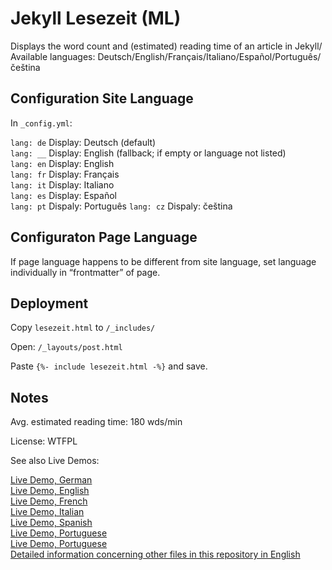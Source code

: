 # Jekyll Lesezeit (ML)

Displays the word count and (estimated) reading time of an article in Jekyll/\
Available languages: Deutsch/English/Français/Italiano/Español/Português/čeština

## Configuration Site Language

In `_config.yml`:

`lang: de` Display: Deutsch (default)\
`lang: __` Display: English (fallback; if empty or language not listed)\
`lang: en` Display: English\
`lang: fr` Display: Français\
`lang: it` Display: Italiano\
`lang: es` Display: Español\
`lang: pt` Dispaly: Português
`lang: cz` Dispaly: čeština

## Configuraton Page Language

If page language happens to be different from site language, set
language individually in “frontmatter” of page.

## Deployment

Copy `lesezeit.html` to `/_includes/`

Open: `/_layouts/post.html`

Paste `{%- include lesezeit.html -%}` and save.

## Notes

Avg. estimated reading time: 180 wds/min

License: WTFPL

See also Live Demos:

[Live Demo, German](https://gwpachlatko.github.io/emwd/fehlersuche/2020/02/19/testing-lesezeit-german.html)\
[Live Demo, English](https://gwpachlatko.github.io/emwd/fehlersuche/2020/02/19/testing-lesezeit-english.html)\
[Live Demo, French](https://gwpachlatko.github.io/emwd/fehlersuche/2020/02/19/testing-lesezeit-french.html)\
[Live Demo, Italian](https://gwpachlatko.github.io/emwd/fehlersuche/2020/02/19/testing-lesezeit-italian.html)\
[Live Demo, Spanish](https://gwpachlatko.github.io/emwd/fehlersuche/2020/02/19/testing-lesezeit-spanish.html)\
[Live Demo, Portuguese](https://gwpachlatko.github.io/emwd/fehlersuche/2020/02/19/testing-lesezeit-portuguese.html)\
[Live Demo, Portuguese](https://gwpachlatko.github.io/emwd/fehlersuche/2020/02/19/testing-lesezeit-czech.html)\
[Detailed information concerning other files in this repository in English](https://gwpachlatko.github.io/anything-goes/software/2020/02/21/jekyll-lesezeit-howto.html)

